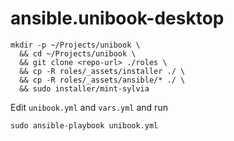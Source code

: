 # ansible.unibook-desktop

```
mkdir -p ~/Projects/unibook \
  && cd ~/Projects/unibook \
  && git clone <repo-url> ./roles \
  && cp -R roles/_assets/installer ./ \
  && cp -R roles/_assets/ansible/* ./ \
  && sudo installer/mint-sylvia
```
Edit `unibook.yml` and `vars.yml` and run
```
sudo ansible-playbook unibook.yml
```
